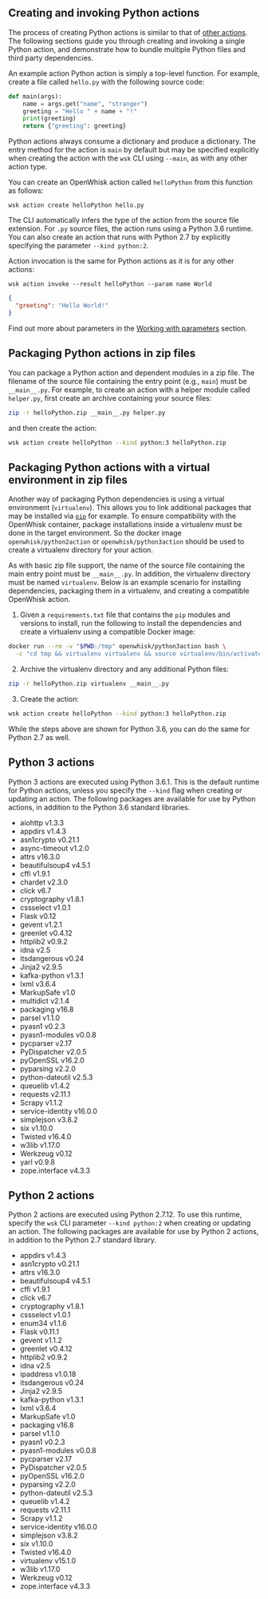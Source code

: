 <!--
#
# Licensed to the Apache Software Foundation (ASF) under one or more
# contributor license agreements.  See the NOTICE file distributed with
# this work for additional information regarding copyright ownership.
# The ASF licenses this file to You under the Apache License, Version 2.0
# (the "License"); you may not use this file except in compliance with
# the License.  You may obtain a copy of the License at
#
#     http://www.apache.org/licenses/LICENSE-2.0
#
# Unless required by applicable law or agreed to in writing, software
# distributed under the License is distributed on an "AS IS" BASIS,
# WITHOUT WARRANTIES OR CONDITIONS OF ANY KIND, either express or implied.
# See the License for the specific language governing permissions and
# limitations under the License.
#
-->

## Creating and invoking Python actions

The process of creating Python actions is similar to that of
[other actions](actions.md#the-basics). The following sections guide you through
creating and invoking a single Python action, and demonstrate how to bundle
multiple Python files and third party dependencies.

An example action Python action is simply a top-level function. For example,
create a file called `hello.py` with the following source code:

```python
def main(args):
    name = args.get("name", "stranger")
    greeting = "Hello " + name + "!"
    print(greeting)
    return {"greeting": greeting}
```

Python actions always consume a dictionary and produce a dictionary. The entry
method for the action is `main` by default but may be specified explicitly when
creating the action with the `wsk` CLI using `--main`, as with any other action
type.

You can create an OpenWhisk action called `helloPython` from this function as
follows:

```
wsk action create helloPython hello.py
```

The CLI automatically infers the type of the action from the source file
extension. For `.py` source files, the action runs using a Python 3.6 runtime.
You can also create an action that runs with Python 2.7 by explicitly specifying
the parameter `--kind python:2`.

Action invocation is the same for Python actions as it is for any other actions:

```
wsk action invoke --result helloPython --param name World
```

```json
{
  "greeting": "Hello World!"
}
```

Find out more about parameters in the [Working with parameters](./parameters.md)
section.

## Packaging Python actions in zip files

You can package a Python action and dependent modules in a zip file. The
filename of the source file containing the entry point (e.g., `main`) must be
`__main__.py`. For example, to create an action with a helper module called
`helper.py`, first create an archive containing your source files:

```bash
zip -r helloPython.zip __main__.py helper.py
```

and then create the action:

```bash
wsk action create helloPython --kind python:3 helloPython.zip
```

## Packaging Python actions with a virtual environment in zip files

Another way of packaging Python dependencies is using a virtual environment
(`virtualenv`). This allows you to link additional packages that may be
installed via [`pip`](https://packaging.python.org/installing/) for example. To
ensure compatibility with the OpenWhisk container, package installations inside
a virtualenv must be done in the target environment. So the docker image
`openwhisk/python2action` or `openwhisk/python3action` should be used to create
a virtualenv directory for your action.

As with basic zip file support, the name of the source file containing the main
entry point must be `__main__.py`. In addition, the virtualenv directory must be
named `virtualenv`. Below is an example scenario for installing dependencies,
packaging them in a virtualenv, and creating a compatible OpenWhisk action.

1. Given a `requirements.txt` file that contains the `pip` modules and versions
   to install, run the following to install the dependencies and create a
   virtualenv using a compatible Docker image:

```bash
docker run --rm -v "$PWD:/tmp" openwhisk/python3action bash \
  -c "cd tmp && virtualenv virtualenv && source virtualenv/bin/activate && pip install -r requirements.txt"
```

2. Archive the virtualenv directory and any additional Python files:

```bash
zip -r helloPython.zip virtualenv __main__.py
```

3. Create the action:

```bash
wsk action create helloPython --kind python:3 helloPython.zip
```

While the steps above are shown for Python 3.6, you can do the same for Python
2.7 as well.

## Python 3 actions

Python 3 actions are executed using Python 3.6.1. This is the default runtime
for Python actions, unless you specify the `--kind` flag when creating or
updating an action. The following packages are available for use by Python
actions, in addition to the Python 3.6 standard libraries.

- aiohttp v1.3.3
- appdirs v1.4.3
- asn1crypto v0.21.1
- async-timeout v1.2.0
- attrs v16.3.0
- beautifulsoup4 v4.5.1
- cffi v1.9.1
- chardet v2.3.0
- click v6.7
- cryptography v1.8.1
- cssselect v1.0.1
- Flask v0.12
- gevent v1.2.1
- greenlet v0.4.12
- httplib2 v0.9.2
- idna v2.5
- itsdangerous v0.24
- Jinja2 v2.9.5
- kafka-python v1.3.1
- lxml v3.6.4
- MarkupSafe v1.0
- multidict v2.1.4
- packaging v16.8
- parsel v1.1.0
- pyasn1 v0.2.3
- pyasn1-modules v0.0.8
- pycparser v2.17
- PyDispatcher v2.0.5
- pyOpenSSL v16.2.0
- pyparsing v2.2.0
- python-dateutil v2.5.3
- queuelib v1.4.2
- requests v2.11.1
- Scrapy v1.1.2
- service-identity v16.0.0
- simplejson v3.8.2
- six v1.10.0
- Twisted v16.4.0
- w3lib v1.17.0
- Werkzeug v0.12
- yarl v0.9.8
- zope.interface v4.3.3

## Python 2 actions

Python 2 actions are executed using Python 2.7.12. To use this runtime, specify
the `wsk` CLI parameter `--kind python:2` when creating or updating an action.
The following packages are available for use by Python 2 actions, in addition to
the Python 2.7 standard library.

- appdirs v1.4.3
- asn1crypto v0.21.1
- attrs v16.3.0
- beautifulsoup4 v4.5.1
- cffi v1.9.1
- click v6.7
- cryptography v1.8.1
- cssselect v1.0.1
- enum34 v1.1.6
- Flask v0.11.1
- gevent v1.1.2
- greenlet v0.4.12
- httplib2 v0.9.2
- idna v2.5
- ipaddress v1.0.18
- itsdangerous v0.24
- Jinja2 v2.9.5
- kafka-python v1.3.1
- lxml v3.6.4
- MarkupSafe v1.0
- packaging v16.8
- parsel v1.1.0
- pyasn1 v0.2.3
- pyasn1-modules v0.0.8
- pycparser v2.17
- PyDispatcher v2.0.5
- pyOpenSSL v16.2.0
- pyparsing v2.2.0
- python-dateutil v2.5.3
- queuelib v1.4.2
- requests v2.11.1
- Scrapy v1.1.2
- service-identity v16.0.0
- simplejson v3.8.2
- six v1.10.0
- Twisted v16.4.0
- virtualenv v15.1.0
- w3lib v1.17.0
- Werkzeug v0.12
- zope.interface v4.3.3
